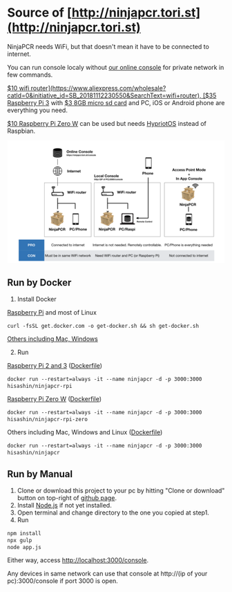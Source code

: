 # Source of [http://ninjapcr.tori.st](http://ninjapcr.tori.st)

NinjaPCR needs WiFi, but that doesn't mean it have to be connected to internet.

You can run console localy without [our online console](http://ninjapcr.tori.st/console/) for private network in few commands.

[$10 wifi router](https://www.aliexpress.com/wholesale?catId=0&initiative_id=SB_20181112230550&SearchText=wifi+router), [$35 Raspberry Pi 3](https://www.raspberrypi.org/products/) with [$3 8GB micro sd card](https://www.aliexpress.com/wholesale?catId=0&initiative_id=SB_20181112233023&SearchText=micro+sd+card) and PC, iOS or Android phone are everything you need.

[$10 Raspberry Pi Zero W](https://www.raspberrypi.org/products/raspberry-pi-zero-w/) can be used but needs [HypriotOS](https://blog.hypriot.com/) instead of Raspbian.

![image](https://raw.githubusercontent.com/hisashin/NinjaPCR-web/master/production/images/diagram_online_offline.png)

## Run by Docker

1. Install Docker

[Raspberry Pi](https://www.raspberrypi.org/) and most of Linux
```
curl -fsSL get.docker.com -o get-docker.sh && sh get-docker.sh
```
[Others including Mac, Windows](https://docs.docker.com/install/#supported-platforms)

2. Run

[Raspberry Pi 2 and 3](https://www.raspberrypi.org/) ([Dockerfile](https://github.com/hisashin/NinjaPCR-web/blob/master/Dockerfile-rpi))

```
docker run --restart=always -it --name ninjapcr -d -p 3000:3000 hisashin/ninjapcr-rpi
```

[Raspberry Pi Zero W](https://www.raspberrypi.org/products/raspberry-pi-zero-w/) ([Dockerfile](https://github.com/hisashin/NinjaPCR-web/blob/master/Dockerfile-rpi-zero))

```
docker run --restart=always -it --name ninjapcr -d -p 3000:3000 hisashin/ninjapcr-rpi-zero
```

Others including Mac, Windows and Linux ([Dockerfile](https://github.com/hisashin/NinjaPCR-web/blob/master/Dockerfile))

```
docker run --restart=always -it --name ninjapcr -d -p 3000:3000 hisashin/ninjapcr
```

## Run by Manual

1. Clone or download this project to your pc by hitting "Clone or download" button on top-right of [github page](https://github.com/hisashin/NinjaPCR-web).
2. Install [Node.js](https://nodejs.org/en/download/) if not yet installed.
3. Open terminal and change directory to the one you copied at step1.
4. Run
```
npm install
npx gulp
node app.js
```

Either way, access [http://localhost:3000/console](http://localhost:3000/console). 

Any devices in same network can use that console at http://(ip of your pc):3000/console if port 3000 is open.
